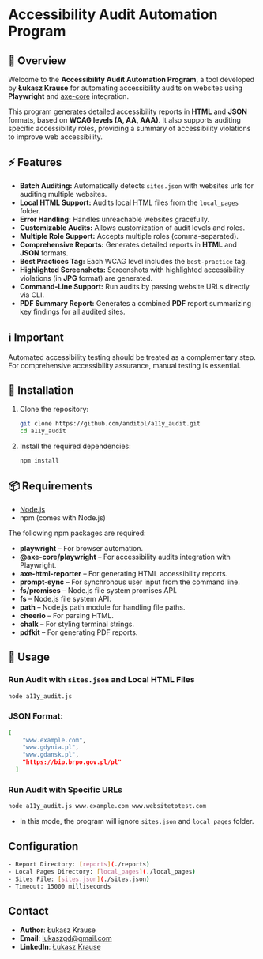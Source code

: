 # Accessibility Audit Automation Program

## 🚀 Overview
Welcome to the **Accessibility Audit Automation Program**, a tool developed by **Łukasz Krause** for automating accessibility audits on websites using **Playwright** and [axe-core](https://github.com/dequelabs/axe-core) integration.

This program generates detailed accessibility reports in **HTML** and **JSON** formats, based on **WCAG levels (A, AA, AAA)**. It also supports auditing specific accessibility roles, providing a summary of accessibility violations to improve web accessibility.

## ⚡ Features
- **Batch Auditing:** Automatically detects `sites.json` with websites urls for auditing multiple websites.
- **Local HTML Support:** Audits local HTML files from the `local_pages` folder.
- **Error Handling:** Handles unreachable websites gracefully.
- **Customizable Audits:** Allows customization of audit levels and roles.
- **Multiple Role Support:** Accepts multiple roles (comma-separated).
- **Comprehensive Reports:** Generates detailed reports in **HTML** and **JSON** formats.
- **Best Practices Tag:** Each WCAG level includes the `best-practice` tag.
- **Highlighted Screenshots:** Screenshots with highlighted accessibility violations (in **JPG** format) are generated.
- **Command-Line Support:** Run audits by passing website URLs directly via CLI.
- **PDF Summary Report:** Generates a combined **PDF** report summarizing key findings for all audited sites.

## ℹ️ Important 
Automated accessibility testing should be treated as a complementary step. For comprehensive accessibility assurance, manual testing is essential.

## 🔧 Installation
1. Clone the repository:
    ```sh
    git clone https://github.com/anditpl/a11y_audit.git
    cd a11y_audit
    ```

2. Install the required dependencies:
    ```sh
    npm install
    ```
## 📦 Requirements

- [Node.js](https://nodejs.org/)
- npm (comes with Node.js)

The following npm packages are required:

- **playwright** – For browser automation.
- **@axe-core/playwright** – For accessibility audits integration with Playwright.
- **axe-html-reporter** – For generating HTML accessibility reports.
- **prompt-sync** – For synchronous user input from the command line.
- **fs/promises** – Node.js file system promises API.
- **fs** – Node.js file system API.
- **path** – Node.js path module for handling file paths.
- **cheerio** – For parsing HTML.
- **chalk** – For styling terminal strings.
- **pdfkit** – For generating PDF reports.

## 🚀 Usage

### Run Audit with `sites.json` and Local HTML Files
```bash
node a11y_audit.js
```

### JSON Format:
```bash
[
    "www.example.com",
    "www.gdynia.pl",
    "www.gdansk.pl",
    "https://bip.brpo.gov.pl/pl"
  ]
```

### Run Audit with Specific URLs
```bash
node a11y_audit.js www.example.com www.websitetotest.com
```

- In this mode, the program will ignore `sites.json` and `local_pages` folder.

## Configuration
```sh
- Report Directory: [reports](./reports)
- Local Pages Directory: [local_pages](./local_pages)
- Sites File: [sites.json](./sites.json)
- Timeout: 15000 milliseconds
```

## Contact
- **Author**: Łukasz Krause
- **Email**: lukaszgd@gmail.com
- **LinkedIn**: [Łukasz Krause](https://www.linkedin.com/in/lukasz-krause/)
